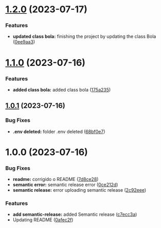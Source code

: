 # [1.2.0](https://github.com/luvsscorpius/JavaScript-avancado/compare/v1.1.0...v1.2.0) (2023-07-17)


### Features

* **updated class bola:** finishing the project by updating the class Bola ([0ee9aa3](https://github.com/luvsscorpius/JavaScript-avancado/commit/0ee9aa35fa0bdc1be43119fb04d0f46fb556f947))

# [1.1.0](https://github.com/luvsscorpius/JavaScript-avancado/compare/v1.0.1...v1.1.0) (2023-07-16)


### Features

* **added class bola:** added class bola ([175a235](https://github.com/luvsscorpius/JavaScript-avancado/commit/175a235c7afa86feccec26f757b5049a73f21c98))

## [1.0.1](https://github.com/luvsscorpius/JavaScript-avancado/compare/v1.0.0...v1.0.1) (2023-07-16)


### Bug Fixes

* **.env deleted:** folder .env deleted ([68bf0e7](https://github.com/luvsscorpius/JavaScript-avancado/commit/68bf0e7d7609a9467b85f91ef3db1146680d9f4e))

# 1.0.0 (2023-07-16)


### Bug Fixes

* **readme:** corrigido o README ([7d8ce28](https://github.com/luvsscorpius/JavaScript-avancado/commit/7d8ce28f9b54eee796e0f6eb3a156dafbca69560))
* **semantic error:** semantic release error ([0ce212d](https://github.com/luvsscorpius/JavaScript-avancado/commit/0ce212dfeddd2e61219b8f2e5ce421a1e94df229))
* **semantic release:** error uploading semantic release ([2c92eee](https://github.com/luvsscorpius/JavaScript-avancado/commit/2c92eee69324e63a94e143707a2889e68a9f1030))


### Features

* **add semantic-release:** added Semantic release ([c7ecc3a](https://github.com/luvsscorpius/JavaScript-avancado/commit/c7ecc3a95a70fce246631d3e297e6a505c29ae77))
* Updating README ([0afec2f](https://github.com/luvsscorpius/JavaScript-avancado/commit/0afec2f84b1997da8e4acae9221dcbe6324ffb72))

